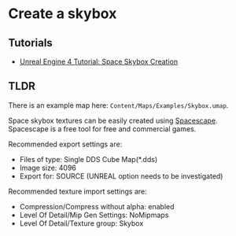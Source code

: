# Create a skybox

## Tutorials

- [Unreal Engine 4 Tutorial: Space Skybox Creation](https://www.youtube.com/watch?v=JSRsQpRfDlk)

## TLDR

There is an example map here: ```Content/Maps/Examples/Skybox.umap```.

Space skybox textures can be easily created using [Spacescape](http://alexcpeterson.com/spacescape/). Spacescape is a free tool for free and commercial games.

Recommended export settings are:
- Files of type: Single DDS Cube Map(*.dds)
- Image size: 4096
- Export for: SOURCE (UNREAL option needs to be investigated)

Recommended texture import settings are:
- Compression/Compress without alpha: enabled
- Level Of Detail/Mip Gen Settings: NoMipmaps
- Level Of Detail/Texture group: Skybox
